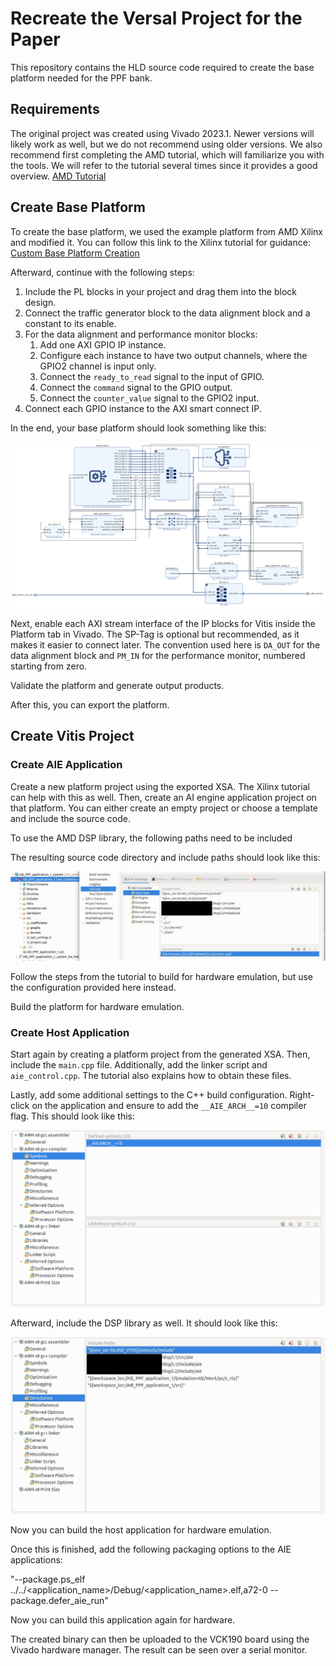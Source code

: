 # Recreate the Versal Project for the Paper

This repository contains the HLD source code required to create the base platform needed for the PPF bank.

## Requirements

The original project was created using Vivado 2023.1. Newer versions will likely work as well, but we do not recommend using older versions. We also recommend first completing the AMD tutorial, which will familiarize you with the tools. We will refer to the tutorial several times since it provides a good overview.
[AMD Tutorial](https://github.com/Xilinx/Vitis-Tutorials/tree/2022.2/AI_Engine_Development/Feature_Tutorials/01-aie_a_to_z)

## Create Base Platform

To create the base platform, we used the example platform from AMD Xilinx and modified it. You can follow this link to the Xilinx tutorial for guidance:
[Custom Base Platform Creation](https://github.com/Xilinx/Vitis-Tutorials/blob/2022.2/AI_Engine_Development/Feature_Tutorials/01-aie_a_to_z/01-custom_base_platform_creation.md)

Afterward, continue with the following steps:
1. Include the PL blocks in your project and drag them into the block design.
2. Connect the traffic generator block to the data alignment block and a constant to its enable.
3. For the data alignment and performance monitor blocks:
   1. Add one AXI GPIO IP instance.
   2. Configure each instance to have two output channels, where the GPIO2 channel is input only.
   3. Connect the `ready_to_read` signal to the input of GPIO.
   4. Connect the `command` signal to the GPIO output.
   5. Connect the `counter_value` signal to the GPIO2 input.
4. Connect each GPIO instance to the AXI smart connect IP.

In the end, your base platform should look something like this:

![Block Design](/pictures/block_design.png)

Next, enable each AXI stream interface of the IP blocks for Vitis inside the Platform tab in Vivado. The SP-Tag is optional but recommended, as it makes it easier to connect later. The convention used here is `DA_OUT` for the data alignment block and `PM_IN` for the performance monitor, numbered starting from zero.

Validate the platform and generate output products.

After this, you can export the platform.

## Create Vitis Project

### Create AIE Application

Create a new platform project using the exported XSA. The Xilinx tutorial can help with this as well. Then, create an AI engine application project on that platform. You can either create an empty project or choose a template and include the source code.

To use the AMD DSP library, the following paths need to be included

The resulting source code directory and include paths should look like this:

![Vitis Include Paths](/pictures/vitis_include.jpeg)

Follow the steps from the tutorial to build for hardware emulation, but use the configuration provided here instead.

Build the platform for hardware emulation.

### Create Host Application

Start again by creating a platform project from the generated XSA. Then, include the `main.cpp` file. Additionally, add the linker script and `aie_control.cpp`. The tutorial also explains how to obtain these files.

Lastly, add some additional settings to the C++ build configuration. Right-click on the application and ensure to add the `__AIE_ARCH__=10` compiler flag. This should look like this:

![Compiler Flags](/pictures/symbols.png)

Afterward, include the DSP library as well. It should look like this:

![Host Include Paths](/pictures/host_include.png)

Now you can build the host application for hardware emulation.

Once this is finished, add the following packaging options to the AIE applications:


"--package.ps_elf ../../<application_name>/Debug/<application_name>.elf,a72-0 --package.defer_aie_run"

Now you can build this application again for hardware.

The created binary can then be uploaded to the VCK190 board using the Vivado hardware manager. The result can be seen over a serial monitor.